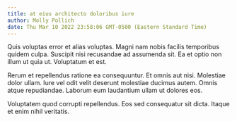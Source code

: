 ```yaml
---
title: at eius architecto doloribus iure
author: Molly Pollich
date: Thu Mar 10 2022 23:58:06 GMT-0500 (Eastern Standard Time)
---
```

Quis voluptas error et alias voluptas. Magni nam nobis facilis temporibus quidem culpa. Suscipit nisi recusandae ad assumenda sit. Ea et optio non illum ut quia ut. Voluptatum et est.

 Rerum et repellendus ratione ea consequuntur. Et omnis aut nisi. Molestiae dolor ullam. Iure vel odit velit deserunt molestiae ducimus autem. Omnis atque repudiandae. Laborum eum laudantium ullam ut dolores eos.

 Voluptatem quod corrupti repellendus. Eos sed consequatur sit dicta. Itaque et enim nihil veritatis.